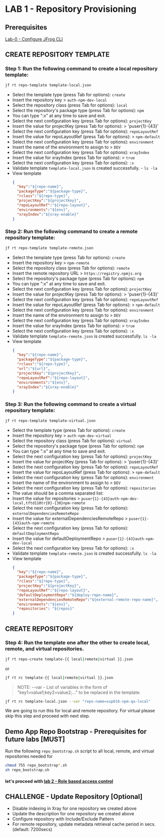 # LAB 1 - Repository Provisioning

## Prerequisites
[Lab-0 - Configure JFrog CLI](../../lab-0-Configure-JFrog-CLI/)


## CREATE REPOSITORY TEMPLATE
### Step 1: Run the following command to create a local repository template:
  ```bash
  jf rt repo-template template-local.json
  ```
  - Select the template type (press Tab for options): `create`
  - Insert the repository key > `auth-npm-dev-local`
  - Select the repository class (press Tab for options): `local`
  - Select the repository's package type (press Tab for options): `npm`
  - You can type ":x" at any time to save and exit.
  - Select the next configuration key (press Tab for options): `projectKey`
  - Insert the value for projectKey (press Tab for options): > 'puser{1}-{43}'
  - Select the next configuration key (press Tab for options): `repoLayoutRef`
  - Insert the value for repoLayoutRef (press Tab for options): > `npm-default`
  - Select the next configuration key (press Tab for options): `environment`
  - Insert the name of the environment to assign to > `DEV`
  - Select the next configuration key (press Tab for options): `xrayIndex`
  - Insert the value for xrayIndex (press Tab for options): > `true`
  - Select the next configuration key (press Tab for options): `:x`
  - Validate template `template-local.json` is created successfully. - ``ls -la``
  - View template
    ```json
    {
      "key":"${repo-name}",
      "packageType":"${package-type}",
      "rclass":"${repo-type}",
      "projectKey":"${projectKey}",
      "repoLayoutRef":"${repo-layout}",
      "environments":"${env}",
      "xrayIndex":"${xray-enable}"
    }
    ```

### Step 2: Run the following command to create a remote repository template:
```bash
jf rt repo-template template-remote.json
```
  - Select the template type (press Tab for options): `create`
  - Insert the repository key > `npm-remote`
  - Select the repository class (press Tab for options): `remote`
  - Insert the remote repository URL > `https://registry.npmjs.org`
  - Select the repository's package type (press Tab for options): `npm`
  - You can type ":x" at any time to save and exit.
  - Select the next configuration key (press Tab for options): `projectKey`
  - Insert the value for projectKey (press Tab for options): > 'puser{1}-{43}'
  - Select the next configuration key (press Tab for options): `repoLayoutRef`
  - Insert the value for repoLayoutRef (press Tab for options): > `npm-default`
  - Select the next configuration key (press Tab for options): `environment`
  - Insert the name of the environment to assign to > `DEV`
  - Select the next configuration key (press Tab for options): `xrayIndex`
  - Insert the value for xrayIndex (press Tab for options): > `true`
  - Select the next configuration key (press Tab for options): `:x`
  - Validate template `template-remote.json` is created successfully. ``ls -la``
  - View template
    ```json
    {
      "key":"${repo-name}",
      "packageType":"${package-type}",
      "rclass":"${repo-type}",
      "url":"${url}",
      "projectKey":"${projectKey}",
      "repoLayoutRef":"${repo-layout}",
      "environments":"${env}",
      "xrayIndex":"${xray-enable}"
    }
    ```

### Step 3: Run the following command to create a virtual repository template:
```bash
jf rt repo-template template-virtual.json
```        
  - Select the template type (press Tab for options): `create`
  - Insert the repository key > `auth-npm-dev-virtual`
  - Select the repository class (press Tab for options): `virtual`
  - Select the repository's package type (press Tab for options): `npm`
  - You can type ":x" at any time to save and exit.
  - Select the next configuration key (press Tab for options): `projectKey`
  - Insert the value for projectKey (press Tab for options): > 'puser{1}-{43}'
  - Select the next configuration key (press Tab for options): `repoLayoutRef`
  - Insert the value for repoLayoutRef (press Tab for options): > `npm-default`
  - Select the next configuration key (press Tab for options): `environment`
  - Insert the name of the environment to assign to > `DEV`
  - Select the next configuration key (press Tab for options): `repositories`
  - The value should be a comma separated list:
  - Insert the value for repositories > `puser{1}-{43}auth-npm-dev-local,tftd110tr{0}-{30}npm-remote`
  - Select the next configuration key (press Tab for options): `externalDependenciesRemoteRepo`
  - Insert the value for externalDependenciesRemoteRepo > `puser{1}-{43}auth-npm-remote`
  - Select the next configuration key (press Tab for options): `defaultDeploymentRepo`
  - Insert the value for defaultDeploymentRepo > `puser{1}-{43}auth-npm-dev-local`
  - Select the next configuration key (press Tab for options): `:x`
  - Validate template `template-remote.json` is created successfully. ``ls -la``
  - View template
    ```json
    {
      "key":"${repo-name}",
      "packageType":"${package-type}",
      "rclass":"${repo-type}",
      "projectKey":"${projectKey}",
      "repoLayoutRef":"${repo-layout}",
      "defaultDeploymentRepo":"${deploy-repo-name}",
      "externalDependenciesRemoteRepo":"${external-remote-repo-name}",
      "environments":"${env}",
      "repositories": "${repos}"
    }
    ```

## CREATE REPOSITORY
### Step 4: Run the template one after the other to create local, remote, and virtual repositories.
```bash
jf rt repo-create template-{{ local|remote|virtual }}.json
```
  or
  
```bash
jf rt rc template-{{ local|remote|virtual }}.json
```

> NOTE: 
> --var - List of variables in the form of "key1=value1;key2=value2;..." to be replaced in the template.

```bash
jf rt rc template-local.json --var "repo-name=sup016-npm-qa-local"
```
We are going to run this for local and remote repository. For virtual please skip this step and proceed with next step.


## Demo App Repo Bootstrap - Prerequisites for future labs [MUST]
Run the following `repo_bootstrap.sh` script to all local, remote, and virtual repositories needed for 
```bash
chmod 755 repo_bootstrap*.sh
sh repo_bootstrap.sh
```

#### let's proceed with [lab 2 - Role based access control](../lab-2-Role-Based-Access-Control/)

## CHALLENGE - Update Repository [Optional]
- Disable indexing in Xray for one repository we created above
- Update the description for one repository we created above
- Configure repository with Include/Exclude Pattern
- For remote repository, update metadata retrieval cache period in secs. (default: 7200secs)